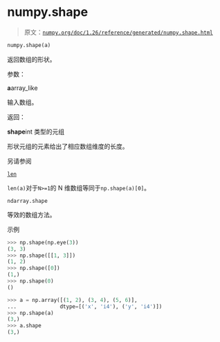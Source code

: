 # numpy.shape

> 原文：[`numpy.org/doc/1.26/reference/generated/numpy.shape.html`](https://numpy.org/doc/1.26/reference/generated/numpy.shape.html)

```py
numpy.shape(a)
```

返回数组的形状。

参数：

**a**array_like

输入数组。

返回：

**shape**int 类型的元组

形状元组的元素给出了相应数组维度的长度。

另请参阅

[`len`](https://docs.python.org/3/library/functions.html#len "(在 Python v3.11 中)")

`len(a)`对于`N>=1`的 N 维数组等同于`np.shape(a)[0]`。

`ndarray.shape`

等效的数组方法。

示例

```py
>>> np.shape(np.eye(3))
(3, 3)
>>> np.shape([[1, 3]])
(1, 2)
>>> np.shape([0])
(1,)
>>> np.shape(0)
() 
```

```py
>>> a = np.array([(1, 2), (3, 4), (5, 6)],
...              dtype=[('x', 'i4'), ('y', 'i4')])
>>> np.shape(a)
(3,)
>>> a.shape
(3,) 
```
